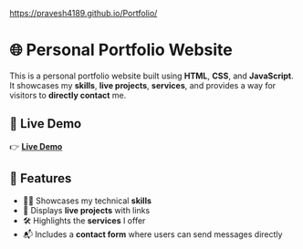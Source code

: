 https://pravesh4189.github.io/Portfolio/
# 🌐 Personal Portfolio Website

This is a personal portfolio website built using **HTML**, **CSS**, and **JavaScript**. It showcases my **skills**, **live projects**, **services**, and provides a way for visitors to **directly contact** me.

## 🔗 Live Demo

👉 [**Live Demo**](https://pravesh4189.github.io/Portfolio/)

## 📌 Features

- 👨‍💻 Showcases my technical **skills**
- 🚀 Displays **live projects** with links
- 🛠️ Highlights the **services** I offer
- 📬 Includes a **contact form** where users can send messages directly
